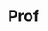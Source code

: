 ---
layout: person
given: Andrew
family: Grace
department: Biochemistry
title: Prof
job_title: Professor Experimental Cardiology
crsid: aag1000
image: /assets/upload/Grace_Andrew.jpg
webpage: https://www.bioc.cam.ac.uk/research/grace
biography: Andrew Grace is Professor of Experimental Cardiology at the University
  of Cambridge. He trained in cardiology in London and Cambridge and then delivered
  a consistently high-volume interventional practice focused on arrhythmias over >30
  years. He completed post-doctoral studies as a Fulbright Scholar in the Department
  of Medicine, University of California, San Diego returning to Cambridge as British
  Heart Foundation Senior Research Fellow.  He is a recognized innovator having a
  particular interest in ‘disruptive’ technologies that have included devices, diagnostics
  and drugs. Some of his work has changed practice significantly and he made some
  of the ‘most important contributions’ to the development and implementation of subcutaneous
  defibrillators. His clinical research focus is currently on both activation mapping
  and risk prediction of ventricular fibrillation. He has spent over 25 years addressing
  the impact of genetic variation on the heartbeat and most recently has established
  a network of colleagues based respectively in Cambridge, Seattle, Sydney and San
  Diego to provide a physically robust model of cardiac electrical measurement extending
  from charge movements through structurally resolved sodium channels to surface recordings.
  Working with the Theory of Condensed Matter Physics Group (Cavendish Laboratory,
  Cambridge) and the Wellcome Trust Sanger Institute high-resolution charge density
  mapping of cardiac activation is being linked to multi-omics in single cells acquired
  through novel in vivo freeze-sampling; there is high anticipation of therapeutic
  target identification and rescue.
---